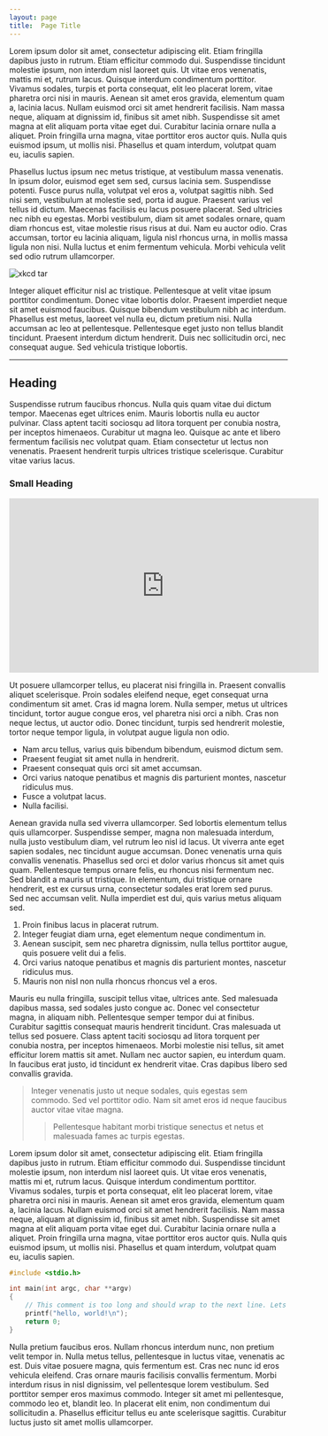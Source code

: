 ```yaml
---
layout: page
title:  Page Title
---
```


Lorem ipsum dolor sit amet, consectetur adipiscing elit. Etiam fringilla
dapibus justo in rutrum. Etiam efficitur commodo dui. Suspendisse
tincidunt molestie ipsum, non interdum nisl laoreet quis. Ut vitae eros
venenatis, mattis mi et, rutrum lacus. Quisque interdum condimentum
porttitor. Vivamus sodales, turpis et porta consequat, elit leo placerat
lorem, vitae pharetra orci nisi in mauris. Aenean sit amet eros gravida,
elementum quam a, lacinia lacus. Nullam euismod orci sit amet hendrerit
facilisis. Nam massa neque, aliquam at dignissim id, finibus sit amet
nibh. Suspendisse sit amet magna at elit aliquam porta vitae eget dui.
Curabitur lacinia ornare nulla a aliquet. Proin fringilla urna magna,
vitae porttitor eros auctor quis. Nulla quis euismod ipsum, ut mollis
nisi. Phasellus et quam interdum, volutpat quam eu, iaculis sapien.

Phasellus luctus ipsum nec metus tristique, at vestibulum massa
venenatis. In ipsum dolor, euismod eget sem sed, cursus lacinia sem.
Suspendisse potenti. Fusce purus nulla, volutpat vel eros a, volutpat
sagittis nibh. Sed nisi sem, vestibulum at molestie sed, porta id augue.
Praesent varius vel tellus id dictum. Maecenas facilisis eu lacus
posuere placerat. Sed ultricies nec nibh eu egestas. Morbi vestibulum,
diam sit amet sodales ornare, quam diam rhoncus est, vitae molestie
risus risus at dui. Nam eu auctor odio. Cras accumsan, tortor eu lacinia
aliquam, ligula nisl rhoncus urna, in mollis massa ligula non nisi.
Nulla luctus et enim fermentum vehicula. Morbi vehicula velit sed odio
rutrum ullamcorper.

![xkcd tar](https://i.imgur.com/ajiIIq3.png)

Integer aliquet efficitur nisl ac tristique. Pellentesque at velit vitae
ipsum porttitor condimentum. Donec vitae lobortis dolor. Praesent
imperdiet neque sit amet euismod faucibus. Quisque bibendum vestibulum
nibh ac interdum. Phasellus est metus, laoreet vel nulla eu, dictum
pretium nisi. Nulla accumsan ac leo at pellentesque. Pellentesque eget
justo non tellus blandit tincidunt. Praesent interdum dictum hendrerit.
Duis nec sollicitudin orci, nec consequat augue. Sed vehicula tristique
lobortis.

---

Heading
-------

Suspendisse rutrum faucibus rhoncus. Nulla quis quam vitae dui dictum
tempor. Maecenas eget ultrices enim. Mauris lobortis nulla eu auctor
pulvinar. Class aptent taciti sociosqu ad litora torquent per conubia
nostra, per inceptos himenaeos. Curabitur ut magna leo. Quisque ac ante
et libero fermentum facilisis nec volutpat quam. Etiam consectetur ut
lectus non venenatis. Praesent hendrerit turpis ultrices tristique
scelerisque. Curabitur vitae varius lacus.

### Small Heading

<iframe width="560" height="315"
src="https://www.youtube.com/embed/Xhn7FHHQbVw" frameborder="0"
allowfullscreen></iframe>

Ut posuere ullamcorper tellus, eu placerat nisi fringilla in. Praesent
convallis aliquet scelerisque. Proin sodales eleifend neque, eget
consequat urna condimentum sit amet. Cras id magna lorem. Nulla semper,
metus ut ultrices tincidunt, tortor augue congue eros, vel pharetra nisi
orci a nibh. Cras non neque lectus, ut auctor odio. Donec tincidunt,
turpis sed hendrerit molestie, tortor neque tempor ligula, in volutpat
augue ligula non odio.

- Nam arcu tellus, varius quis bibendum bibendum, euismod dictum sem.
- Praesent feugiat sit amet nulla in hendrerit.
- Praesent consequat quis orci sit amet accumsan.
- Orci varius natoque penatibus et magnis dis parturient montes,
  nascetur ridiculus mus.
- Fusce a volutpat lacus.
- Nulla facilisi.

Aenean gravida nulla sed viverra ullamcorper. Sed lobortis elementum
tellus quis ullamcorper. Suspendisse semper, magna non malesuada
interdum, nulla justo vestibulum diam, vel rutrum leo nisl id lacus. Ut
viverra ante eget sapien sodales, nec tincidunt augue accumsan. Donec
venenatis urna quis convallis venenatis. Phasellus sed orci et dolor
varius rhoncus sit amet quis quam. Pellentesque tempus ornare felis, eu
rhoncus nisi fermentum nec. Sed blandit a mauris ut tristique. In
elementum, dui tristique ornare hendrerit, est ex cursus urna,
consectetur sodales erat lorem sed purus. Sed nec accumsan velit. Nulla
imperdiet est dui, quis varius metus aliquam sed.

1. Proin finibus lacus in placerat rutrum.
2. Integer feugiat diam urna, eget elementum neque condimentum in.
3. Aenean suscipit, sem nec pharetra dignissim, nulla tellus porttitor
   augue, quis posuere velit dui a felis.
4. Orci varius natoque penatibus et magnis dis parturient montes,
   nascetur ridiculus mus.
5. Mauris non nisl non nulla rhoncus rhoncus vel a eros.

Mauris eu nulla fringilla, suscipit tellus vitae, ultrices ante. Sed
malesuada dapibus massa, sed sodales justo congue ac. Donec vel
consectetur magna, in aliquam nibh. Pellentesque semper tempor dui at
finibus. Curabitur sagittis consequat mauris hendrerit tincidunt. Cras
malesuada ut tellus sed posuere. Class aptent taciti sociosqu ad litora
torquent per conubia nostra, per inceptos himenaeos. Morbi molestie nisi
tellus, sit amet efficitur lorem mattis sit amet. Nullam nec auctor
sapien, eu interdum quam. In faucibus erat justo, id tincidunt ex
hendrerit vitae. Cras dapibus libero sed convallis gravida.

> Integer venenatis justo ut neque sodales, quis egestas sem commodo.
> Sed vel porttitor odio. Nam sit amet eros id neque faucibus auctor
> vitae vitae magna.
> > Pellentesque habitant morbi tristique senectus et netus et malesuada
> > fames ac turpis egestas.

Lorem ipsum dolor sit amet, consectetur adipiscing elit. Etiam fringilla
dapibus justo in rutrum. Etiam efficitur commodo dui. Suspendisse
tincidunt molestie ipsum, non interdum nisl laoreet quis. Ut vitae eros
venenatis, mattis mi et, rutrum lacus. Quisque interdum condimentum
porttitor. Vivamus sodales, turpis et porta consequat, elit leo placerat
lorem, vitae pharetra orci nisi in mauris. Aenean sit amet eros gravida,
elementum quam a, lacinia lacus. Nullam euismod orci sit amet hendrerit
facilisis. Nam massa neque, aliquam at dignissim id, finibus sit amet
nibh. Suspendisse sit amet magna at elit aliquam porta vitae eget dui.
Curabitur lacinia ornare nulla a aliquet. Proin fringilla urna magna,
vitae porttitor eros auctor quis. Nulla quis euismod ipsum, ut mollis
nisi. Phasellus et quam interdum, volutpat quam eu, iaculis sapien.

```c
#include <stdio.h>

int main(int argc, char **argv)
{
	// This comment is too long and should wrap to the next line. Lets see if it works.
	printf("hello, world!\n");
	return 0;
}
```

Nulla pretium faucibus eros. Nullam rhoncus interdum nunc, non pretium
velit tempor in. Nulla metus tellus, pellentesque in luctus vitae,
venenatis ac est. Duis vitae posuere magna, quis fermentum est. Cras nec
nunc id eros vehicula eleifend. Cras ornare mauris facilisis convallis
fermentum. Morbi interdum risus in nisl dignissim, vel pellentesque
lorem vestibulum. Sed porttitor semper eros maximus commodo. Integer sit
amet mi pellentesque, commodo leo et, blandit leo. In placerat elit
enim, non condimentum dui sollicitudin a. Phasellus efficitur tellus eu
ante scelerisque sagittis. Curabitur luctus justo sit amet mollis
ullamcorper.
